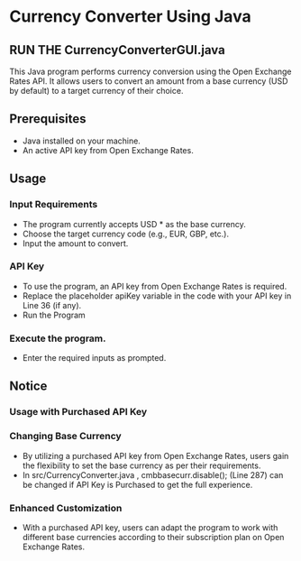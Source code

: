 # Currency Converter Using Java
## RUN THE CurrencyConverterGUI.java
This Java program performs currency conversion using the Open Exchange Rates API. It allows users to convert an amount from a base currency (USD by default) to a target currency of their choice.

## Prerequisites
- Java installed on your machine.
- An active API key from Open Exchange Rates.

## Usage
### Input Requirements
- The program currently accepts USD * as the base currency.
- Choose the target currency code (e.g., EUR, GBP, etc.).
- Input the amount to convert.

### API Key
- To use the program, an API key from Open Exchange Rates is required.
- Replace the placeholder apiKey variable in the code with your API key in Line 36 (if any).
- Run the Program

### Execute the program.
- Enter the required inputs as prompted.

## Notice
### Usage with Purchased API Key

### Changing Base Currency
- By utilizing a purchased API key from Open Exchange Rates, users gain the flexibility to set the base currency as per their requirements.
- In src/CurrencyConverter.java , cmbbasecurr.disable(); (Line 287) can be changed if API Key is Purchased to get the full experience.
  
### Enhanced Customization
- With a purchased API key, users can adapt the program to work with different base currencies according to their subscription plan on Open Exchange Rates.
